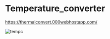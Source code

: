 # Temperature_converter
https://thermalconvert.000webhostapp.com/

![tempc](https://github.com/coder-2k4/Temperature_converter/assets/134073829/9453cdcb-b49e-43fc-8ed4-a5374bd802ee)


